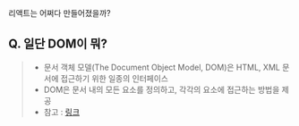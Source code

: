 리액트는 어쩌다 만들어졌을까?

## Q. 일단 DOM이 뭐?
>
> - 문서 객체 모델(The Document Object Model, DOM)은 HTML, XML 문서에 접근하기 위한 일종의 인터페이스
> - DOM은 문서 내의 모든 요소를 정의하고, 각각의 요소에 접근하는 방법을 제공
> - 참고 : [링크](http://www.tcpschool.com/javascript/js_dom_concept)

